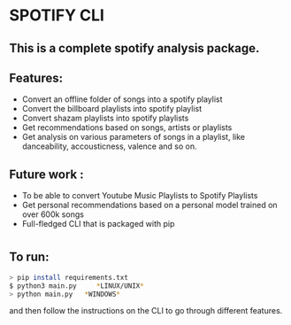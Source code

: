 # SPOTIFY CLI

## This is a complete spotify analysis package.

## Features:

- Convert an offline folder of songs into a spotify playlist
- Convert the billboard playlists into spotify playlist
- Convert shazam playlists into spotify playlists
- Get recommendations based on songs, artists or playlists
- Get analysis on various parameters of songs in a playlist, like danceability, accousticness, valence and so on.



## Future work :
- To be able to convert Youtube Music Playlists to Spotify Playlists
- Get personal recommendations based on a personal model trained on over 600k songs
- Full-fledged CLI that is packaged with pip

# 
## 

## To run:


```bash
> pip install requirements.txt
$ python3 main.py     *LINUX/UNIX* 
> python main.py   *WINDOWS*
```
and then follow the instructions on the CLI to go through different features.


